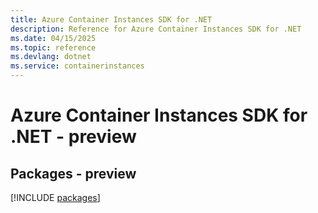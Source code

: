 ```yaml
---
title: Azure Container Instances SDK for .NET
description: Reference for Azure Container Instances SDK for .NET
ms.date: 04/15/2025
ms.topic: reference
ms.devlang: dotnet
ms.service: containerinstances
---
```

# Azure Container Instances SDK for .NET - preview
## Packages - preview
[!INCLUDE [packages](container-instances-index.md)]